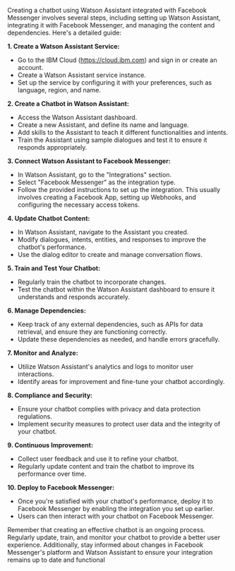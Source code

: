 Creating a chatbot using Watson Assistant integrated with Facebook Messenger involves several steps, including setting up Watson Assistant, integrating it with Facebook Messenger, and managing the content and dependencies. Here's a detailed guide:

**1. Create a Watson Assistant Service:**
   - Go to the IBM Cloud (https://cloud.ibm.com) and sign in or create an account.
   - Create a Watson Assistant service instance.
   - Set up the service by configuring it with your preferences, such as language, region, and name.

**2. Create a Chatbot in Watson Assistant:**
   - Access the Watson Assistant dashboard.
   - Create a new Assistant, and define its name and language.
   - Add skills to the Assistant to teach it different functionalities and intents.
   - Train the Assistant using sample dialogues and test it to ensure it responds appropriately.

**3. Connect Watson Assistant to Facebook Messenger:**
   - In Watson Assistant, go to the "Integrations" section.
   - Select "Facebook Messenger" as the integration type.
   - Follow the provided instructions to set up the integration. This usually involves creating a Facebook App, setting up Webhooks, and configuring the necessary access tokens.

**4. Update Chatbot Content:**
   - In Watson Assistant, navigate to the Assistant you created.
   - Modify dialogues, intents, entities, and responses to improve the chatbot's performance.
   - Use the dialog editor to create and manage conversation flows.

**5. Train and Test Your Chatbot:**
   - Regularly train the chatbot to incorporate changes.
   - Test the chatbot within the Watson Assistant dashboard to ensure it understands and responds accurately.

**6. Manage Dependencies:**
   - Keep track of any external dependencies, such as APIs for data retrieval, and ensure they are functioning correctly.
   - Update these dependencies as needed, and handle errors gracefully.

**7. Monitor and Analyze:**
   - Utilize Watson Assistant's analytics and logs to monitor user interactions.
   - Identify areas for improvement and fine-tune your chatbot accordingly.

**8. Compliance and Security:**
   - Ensure your chatbot complies with privacy and data protection regulations.
   - Implement security measures to protect user data and the integrity of your chatbot.

**9. Continuous Improvement:**
   - Collect user feedback and use it to refine your chatbot.
   - Regularly update content and train the chatbot to improve its performance over time.

**10. Deploy to Facebook Messenger:**
   - Once you're satisfied with your chatbot's performance, deploy it to Facebook Messenger by enabling the integration you set up earlier.
   - Users can then interact with your chatbot on Facebook Messenger.

Remember that creating an effective chatbot is an ongoing process. Regularly update, train, and monitor your chatbot to provide a better user experience. Additionally, stay informed about changes in Facebook Messenger's platform and Watson Assistant to ensure your integration remains up to date and functional

